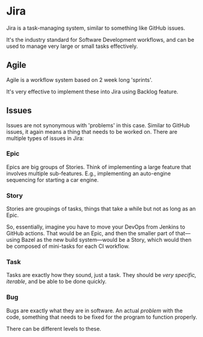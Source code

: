 # Jira

Jira is a task-managing system, similar to something like GitHub issues.

It's the industry standard for Software Development workflows, and can be used to manage very large or small tasks effectively.

## Agile

Agile is a workflow system based on 2 week long 'sprints'. 

It's very effective to implement these into Jira using Backlog feature.

## Issues

Issues are not synonymous with 'problems' in this case. Similar to GitHub issues, it again means a thing that needs to be worked on. There are multiple types of issues in Jira:
### Epic

Epics are big groups of Stories. Think of implementing a large feature that involves multiple sub-features. E.g., implementing an auto-engine sequencing for starting a car engine.

### Story

Stories are groupings of tasks, things that take a while but not as long as an Epic. 

So, essentially, imagine you have to move your DevOps from Jenkins to GitHub actions. That would be an Epic, and then the smaller part of that—using Bazel as the new build system—would be a Story, which would then be composed of mini-tasks for each CI workflow.

### Task

Tasks are exactly how they sound, just a task. They should be *very specific, iterable*, and be able to be done quickly.

### Bug

Bugs are exactly what they are in software. An actual *problem* with the code, something that needs to be fixed for the program to function properly.

There can be different levels to these.
